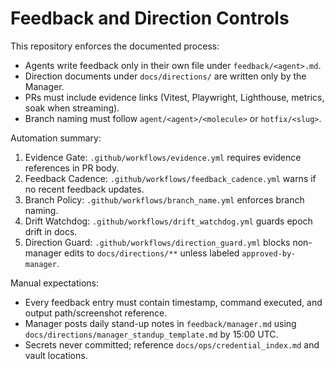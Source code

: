 # Feedback and Direction Controls

This repository enforces the documented process:

- Agents write feedback only in their own file under `feedback/<agent>.md`.
- Direction documents under `docs/directions/` are written only by the Manager.
- PRs must include evidence links (Vitest, Playwright, Lighthouse, metrics, soak when streaming).
- Branch naming must follow `agent/<agent>/<molecule>` or `hotfix/<slug>`.

Automation summary:

1) Evidence Gate: `.github/workflows/evidence.yml` requires evidence references in PR body.
2) Feedback Cadence: `.github/workflows/feedback_cadence.yml` warns if no recent feedback updates.
3) Branch Policy: `.github/workflows/branch_name.yml` enforces branch naming.
4) Drift Watchdog: `.github/workflows/drift_watchdog.yml` guards epoch drift in docs.
5) Direction Guard: `.github/workflows/direction_guard.yml` blocks non-manager edits to `docs/directions/**` unless labeled `approved-by-manager`.

Manual expectations:

- Every feedback entry must contain timestamp, command executed, and output path/screenshot reference.
- Manager posts daily stand-up notes in `feedback/manager.md` using `docs/directions/manager_standup_template.md` by 15:00 UTC.
- Secrets never committed; reference `docs/ops/credential_index.md` and vault locations.
